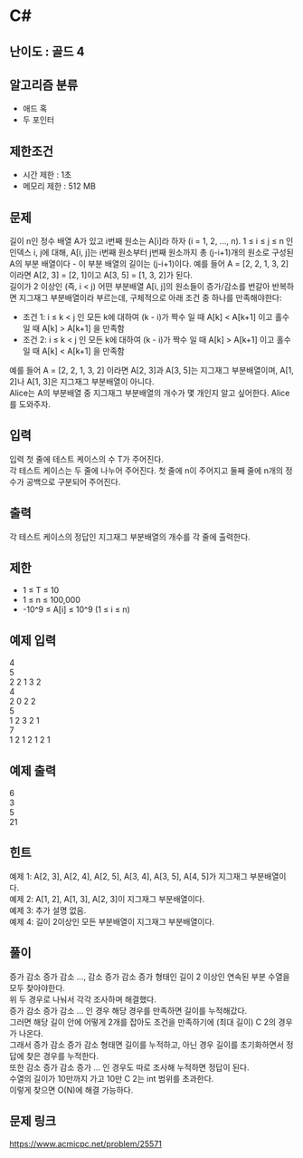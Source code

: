 # C#

## 난이도 : 골드 4

## 알고리즘 분류
  - 애드 혹
  - 두 포인터

## 제한조건
  - 시간 제한 : 1초
  - 메모리 제한 : 512 MB

## 문제
길이 n인 정수 배열 A가 있고 i번째 원소는 A[i]라 하자 (i = 1, 2, ..., n). 1 ≤ i ≤ j ≤ n 인 인덱스 i, j에 대해, A[i, j]는 i번째 원소부터 j번째 원소까지 총 (j-i+1)개의 원소로 구성된 A의 부분 배열이다 - 이 부분 배열의 길이는 (j-i+1)이다. 예를 들어 A = [2, 2, 1, 3, 2] 이라면 A[2, 3] = [2, 1]이고 A[3, 5] = [1, 3, 2]가 된다.<br/>
길이가 2 이상인 (즉, i < j) 어떤 부분배열 A[i, j]의 원소들이 증가/감소를 번갈아 반복하면 지그재그 부분배열이라 부르는데, 구체적으로 아래 조건 중 하나를 만족해야한다:<br/>

  - 조건 1: i ≤ k < j 인 모든 k에 대하여 (k - i)가 짝수 일 때 A[k] < A[k+1] 이고 홀수일 때 A[k] > A[k+1] 을 만족함
  - 조건 2: i ≤ k < j 인 모든 k에 대하여 (k - i)가 짝수 일 때 A[k] > A[k+1] 이고 홀수일 때 A[k] < A[k+1] 을 만족함

예를 들어 A = [2, 2, 1, 3, 2] 이라면 A[2, 3]과 A[3, 5]는 지그재그 부분배열이며, A[1, 2]나 A[1, 3]은 지그재그 부분배열이 아니다.<br/>
Alice는 A의 부분배열 중 지그재그 부분배열의 개수가 몇 개인지 알고 싶어한다. Alice를 도와주자.<br/>


## 입력
입력 첫 줄에 테스트 케이스의 수 T가 주어진다.<br/>
각 테스트 케이스는 두 줄에 나누어 주어진다. 첫 줄에 n이 주어지고 둘째 줄에 n개의 정수가 공백으로 구분되어 주어진다.<br/>


## 출력
각 테스트 케이스의 정답인 지그재그 부분배열의 개수를 각 줄에 출력한다.<br/>


## 제한
  - 1 ≤ T ≤ 10
  - 1 ≤ n ≤ 100,000
  - -10^9 ≤ A[i] ≤ 10^9 (1 ≤ i ≤ n)


## 예제 입력
4<br/>
5<br/>
2 2 1 3 2<br/>
4<br/>
2 0 2 2<br/>
5<br/>
1 2 3 2 1<br/>
7<br/>
1 2 1 2 1 2 1<br/>

## 예제 출력
6<br/>
3<br/>
5<br/>
21<br/>


## 힌트
예제 1: A[2, 3], A[2, 4], A[2, 5], A[3, 4], A[3, 5], A[4, 5]가 지그재그 부분배열이다.<br/>
예제 2: A[1, 2], A[1, 3], A[2, 3]이 지그재그 부분배열이다.<br/>
예제 3: 추가 설명 없음.<br/>
예제 4: 길이 2이상인 모든 부분배열이 지그재그 부분배열이다.<br/>


## 풀이
증가 감소 증가 감소 ..., 감소 증가 감소 증가 형태인 길이 2 이상인 연속된 부분 수열을 모두 찾아야한다.<br/>
위 두 경우로 나눠서 각각 조사하며 해결했다. <br/>
증가 감소 증가 감소 ... 인 경우 해당 경우를 만족하면 길이를 누적해갔다.<br/>
그러면 해당 길이 안에 어떻게 2개를 잡아도 조건을 만족하기에 (최대 길이) C 2의 경우가 나온다.<br/>
그래서 증가 감소 증가 감소 형태면 길이를 누적하고, 아닌 경우 길이를 초기화하면서 정답에 찾은 경우를 누적한다.<br/>
또한 감소 증가 감소 증가 ... 인 경우도 따로 조사해 누적하면 정답이 된다.<br/>
수열의 길이가 10만까지 가고 10만 C 2는 int 범위를 초과한다.<br/>
이렇게 찾으면 O(N)에 해결 가능하다.<br/>


## 문제 링크
https://www.acmicpc.net/problem/25571